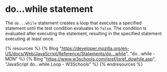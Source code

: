 # do...while statement

The `do...while` statement creates a loop that executes a specified statement until the test condition evaluates to `false`. The condition is evaluated after executing the statement, resulting in the specified statement executing at least once. 

{% resources %}
  {% Blog "https://developer.mozilla.org/en-US/docs/Web/JavaScript/Reference/Statements/do...while", "do...while - MDN" %}
  {% Blog "https://www.w3schools.com/jsref/jsref_dowhile.asp", "JavaScript do...while Loop - W3Schools" %}
{% endresources %}
